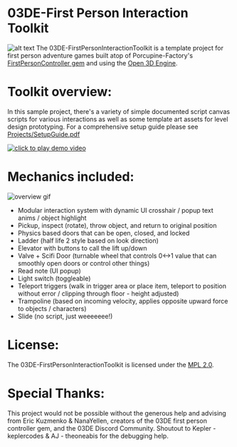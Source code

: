 # 03DE-First Person Interaction Toolkit
![alt text](https://i.imgur.com/5GaxsZo.png)
The 03DE-FirstPersonInteractionToolkit is a template project for first person adventure games built atop of Porcupine-Factory's [FirstPersonController gem](https://github.com/Porcupine-Factory/FirstPersonController) and using the [Open 3D Engine](https://github.com/o3de/o3de/). 

# Toolkit overview:

In this sample project, there's a variety of simple documented script canvas scripts for various interactions as well as some template art assets for level design prototyping.
For a comprehensive setup guide please see [Projects/SetupGuide.pdf](https://github.com/stevenharmongames/03DE-FirstPersonInteractionToolkit/blob/5b745fe87137040d9203c669841bc4c1e3ceee0f/Projects/SetupGuide.pdf)

[![click to play demo video](https://i.imgur.com/S1qEOv3.png)](https://youtu.be/kQ5ckXGn9xE)

# Mechanics included:
![overview gif](https://media4.giphy.com/media/v1.Y2lkPTc5MGI3NjExOWxxcGo4Y3gyODZoZTA2emZiNTZ1N215NjVycmhnbXQzeWJocjA0MyZlcD12MV9pbnRlcm5hbF9naWZfYnlfaWQmY3Q9Zw/IpsPFuHom0A16yceuz/source.gif)
* Modular interaction system with dynamic UI crosshair / popup text anims / object highlight
* Pickup, inspect (rotate), throw object, and return to original position
* Physics based doors that can be open, closed, and locked
* Ladder (half life 2 style based on look direction)
* Elevator with buttons to call the lift up/down
* Valve + Scifi Door (turnable wheel that controls 0<->1 value that can smoothly open doors or control other things)
* Read note (UI popup)
* Light switch (toggleable)
* Teleport triggers (walk in trigger area or place item, teleport to position without error / clipping through floor - height adjusted)
* Trampoline (based on incoming velocity, applies opposite upward force to objects / characters)
* Slide (no script, just weeeeeee!)

# License:

The 03DE-FirstPersonInteractionToolkit is licensed under the [MPL 2.0](https://www.mozilla.org/en-US/MPL/2.0/FAQ/).

# Special Thanks:

This project would not be possible without the generous help and advising from Eric Kuzmenko & NanaYellen, creators of the 03DE first person controller gem, and the 03DE Discord Community. Shoutout to Kepler - keplercodes & AJ - theoneabis for the debugging help.
